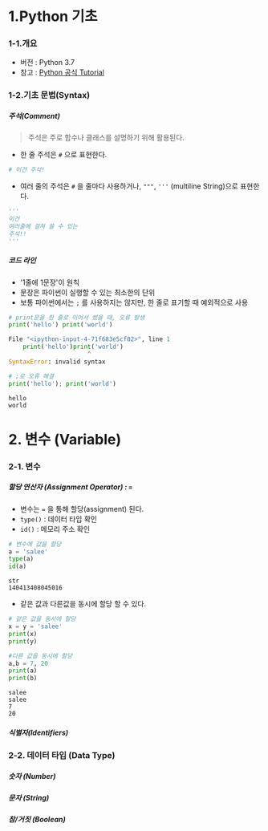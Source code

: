 # 1.Python 기초

### 1-1.개요

- 버전 : Python 3.7
- 참고 : [Python 공식 Tutorial](https://docs.python.org/ko/3/)



### 1-2.기초 문법(Syntax)

##### 주석(Comment)

> 주석은 주로 함수나 클래스를 설명하기 위해 활용된다.

- 한 줄 주석은 `#` 으로 표현한다.

```python
# 이건 주석!
```

- 여러 줄의 주석은 `#` 을 줄마다 사용하거나,  `"""`, `'''` (multiline String)으로 표현한다. 

```python
'''
이건
여러줄에 걸쳐 쓸 수 있는
주석!!
'''
```



##### 코드 라인

- '1줄에 1문장'이 원칙
- 문장은 파이썬이 실행할 수 있는 최소한의 단위
- 보통 파이썬에서는 `;` 를 사용하지는 않지만, 한 줄로 표기할 때 예외적으로 사용

```python
# print문을 한 줄로 이어서 썼을 때, 오류 발생
print('hello') print('world') 
```

```python
File "<ipython-input-4-71f683e5cf02>", line 1
    print('hello')print('world')
                      ^
SyntaxError: invalid syntax
```

```python
# ;로 오류 해결
print('hello'); print('world')
```

```
hello
world
```



# 2. 변수 (Variable)

### 2-1. 변수

##### 할당 연산자 (Assignment Operator) : `=`

- 변수는 `=` 을 통해 할당(assignment) 된다.
- `type()` : 데이터 타입 확인
- `id()` : 메모리 주소 확인 

```python
# 변수에 값을 할당
a = 'salee'
type(a)
id(a)
```

```
str
140413408045016
```

- 같은 값과 다른값을 동시에 할당 할 수 있다. 

```python
# 같은 값을 동시에 할당
x = y = 'salee'
print(x)
print(y)

#다른 값을 동시에 할당
a,b = 7, 20
print(a)
print(b)
```

```
salee
salee
7
20
```



##### 식별자(Identifiers)



### 2-2. 데이터 타입 (Data Type)

##### 숫자 (Number)



##### 문자 (String)



##### 참/거짓 (Boolean)

